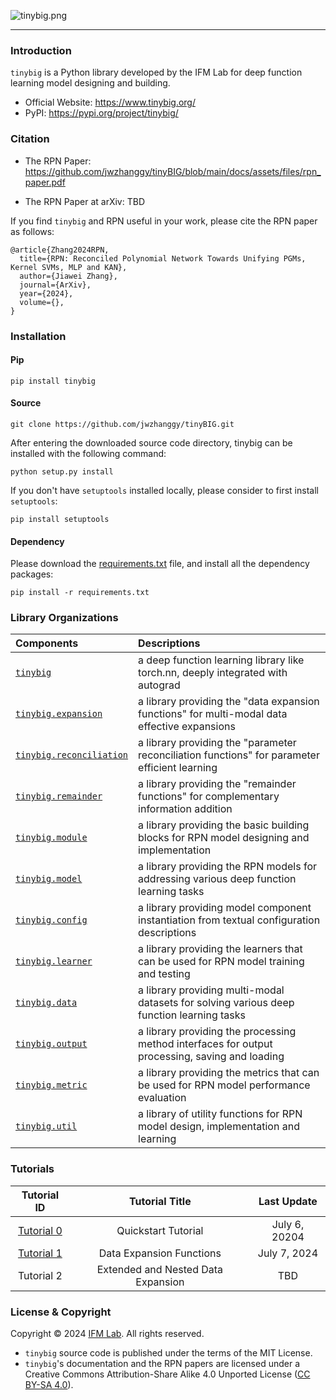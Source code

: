 ![tinybig.png](docs/assets/img/tinybig.png)

--------------------------------------------------------------------------------

### Introduction

`tinybig` is a Python library developed by the IFM Lab for deep function learning model designing and building.

* Official Website: https://www.tinybig.org/
* PyPI: https://pypi.org/project/tinybig/


### Citation

* The RPN Paper: https://github.com/jwzhanggy/tinyBIG/blob/main/docs/assets/files/rpn_paper.pdf

* The RPN Paper at arXiv: TBD

If you find `tinybig` and RPN useful in your work, please cite the RPN paper as follows:
```
@article{Zhang2024RPN,
  title={RPN: Reconciled Polynomial Network Towards Unifying PGMs, Kernel SVMs, MLP and KAN},
  author={Jiawei Zhang},
  journal={ArXiv},
  year={2024},
  volume={},
}
```

### Installation

#### Pip

```shell
pip install tinybig
```

#### Source

```shell
git clone https://github.com/jwzhanggy/tinyBIG.git
```

After entering the downloaded source code directory, tinybig can be installed with the following command:

```shell
python setup.py install
```

If you don't have `setuptools` installed locally, please consider to first install `setuptools`:
```shell
pip install setuptools 
```

#### Dependency

Please download the [requirements.txt](https://github.com/jwzhanggy/tinyBIG/blob/main/requirements.txt) file, and install all the dependency packages:
```shell
pip install -r requirements.txt
```


### Library Organizations

| Components                                                                              | Descriptions                                                                                   |
|:----------------------------------------------------------------------------------------|:-----------------------------------------------------------------------------------------------|
| [`tinybig`](https://www.tinybig.org/documentations/tinybig/)                            | a deep function learning library like torch.nn, deeply integrated with autograd                |
| [`tinybig.expansion`](https://www.tinybig.org/documentations/expansion/)                | a library providing the "data expansion functions" for multi-modal data effective expansions   |
| [`tinybig.reconciliation`](https://www.tinybig.org/documentations/reconciliation/)      | a library providing the "parameter reconciliation functions" for parameter efficient learning  |
| [`tinybig.remainder`](https://www.tinybig.org/documentations/remainder/)                | a library providing the "remainder functions" for complementary information addition           |
| [`tinybig.module`](https://www.tinybig.org/documentations/module/)                      | a library providing the basic building blocks for RPN model designing and implementation       |
| [`tinybig.model`](https://www.tinybig.org/documentations/model/)                        | a library providing the RPN models for addressing various deep function learning tasks         |
| [`tinybig.config`](https://www.tinybig.org/documentations/config/)                      | a library providing model component instantiation from textual configuration descriptions      |
| [`tinybig.learner`](https://www.tinybig.org/documentations/learner/)                    | a library providing the learners that can be used for RPN model training and testing           |
| [`tinybig.data`](https://www.tinybig.org/documentations/data/)                          | a library providing multi-modal datasets for solving various deep function learning tasks      |
| [`tinybig.output`](https://www.tinybig.org/documentations/output/)                      | a library providing the processing method interfaces for output processing, saving and loading |
| [`tinybig.metric`](https://www.tinybig.org/documentations/metric/)                      | a library providing the  metrics that can be used for RPN model performance evaluation         |
| [`tinybig.util`](https://www.tinybig.org/documentations/util/)                          | a library of utility functions for RPN model design, implementation and learning               | 

### Tutorials

|                                      Tutorial ID                                      |           Tutorial Title           |      Last Update       |
|:-------------------------------------------------------------------------------------:|:----------------------------------:|:----------------------:|
|               [Tutorial 0](https://www.tinybig.org/guides/quick_start/)               |        Quickstart Tutorial         |     July 6, 20204      |
| [Tutorial 1](https://www.tinybig.org/tutorials/kickstart/module/expansion_function/)  |      Data Expansion Functions      |      July 7, 2024      |
|                                      Tutorial 2                                       | Extended and Nested Data Expansion |          TBD           |

### License & Copyright

Copyright © 2024 [IFM Lab](https://www.ifmlab.org/). All rights reserved.

* `tinybig` source code is published under the terms of the MIT License. 
* `tinybig`'s documentation and the RPN papers are licensed under a Creative Commons Attribution-Share Alike 4.0 Unported License ([CC BY-SA 4.0](https://creativecommons.org/licenses/by-sa/4.0/)). 

